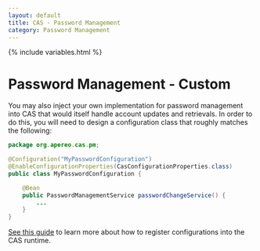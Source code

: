 ```yaml
---
layout: default
title: CAS - Password Management
category: Password Management
---
```


{% include variables.html %}

# Password Management - Custom

You may also inject your own implementation for password management into CAS that would itself handle account updates and retrievals.
In order to do this, you will need to design a configuration class that roughly matches the following: 

```java
package org.apereo.cas.pm;

@Configuration("MyPasswordConfiguration")
@EnableConfigurationProperties(CasConfigurationProperties.class)
public class MyPasswordConfiguration {

    @Bean
    public PasswordManagementService passwordChangeService() {
        ...
    }
}
```

[See this guide](../configuration/Configuration-Management-Extensions.html) to learn more about how to register configurations into the CAS runtime.
